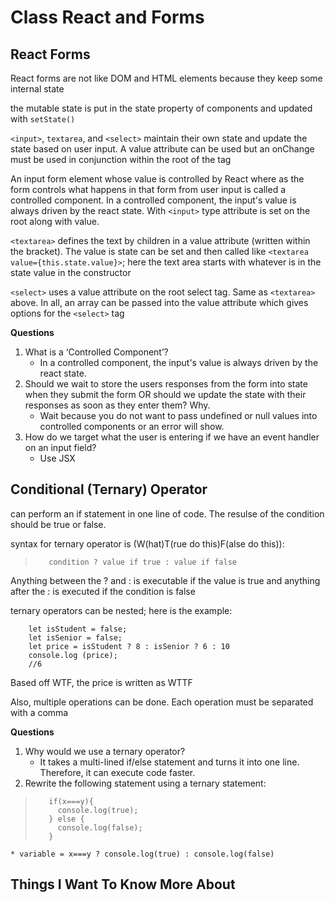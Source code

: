 # Class React and Forms

## React Forms

React forms are not like DOM and HTML elements because they keep some internal state

the mutable state is put in the state property of components and updated with `setState()`

`<input>`, `textarea`, and `<select>` maintain their own state and update the state based on user input. A value attribute can be used but an onChange must be used in conjunction within the root of the tag

An input form element whose value is controlled by React where as the form controls what happens in that form from user input is called a controlled component. In a controlled component, the input's value is always driven by the react state. With `<input>` type attribute is set on the root along with value.

`<textarea>` defines the text by children in a value attribute (written within the bracket). The value is state can be set and then called like `<textarea value={this.state.value}>`; here the text area starts with whatever is in the state value in the constructor

`<select>` uses a value attribute on the root select tag. Same as `<textarea>` above. In all, an array can be passed into the value attribute which gives options for the `<select>` tag

**Questions**

1. What is a ‘Controlled Component’?
    * In a controlled component, the input's value is always driven by the react state.
2. Should we wait to store the users responses from the form into state when they submit the form OR should we update the state with their responses as soon as they enter them? Why.
    * Wait because you do not want to pass undefined or null values into controlled components or an error will show.
3. How do we target what the user is entering if we have an event handler on an input field?
    * Use JSX

## Conditional (Ternary) Operator

can perform an if statement in one line of code. The resulse of the condition should be true or false. 

syntax for ternary operator is (W(hat)T(rue do this)F(alse do this)):

>        condition ? value if true : value if false

Anything between the ? and : is executable if the value is true and anything after the : is executed if the condition is false

ternary operators can be nested; here is the example:

        let isStudent = false;
        let isSenior = false;
        let price = isStudent ? 8 : isSenior ? 6 : 10
        console.log (price); 
        //6

Based off WTF, the price is written as WTTF

Also, multiple operations can be done. Each operation must be separated with a comma

**Questions**

1. Why would we use a ternary operator?
    * It takes a multi-lined if/else statement and turns it into one line. Therefore, it can execute code faster.
2. Rewrite the following statement using a ternary statement:

>        if(x===y){
>          console.log(true);
>        } else {
>          console.log(false);
>        }

    * variable = x===y ? console.log(true) : console.log(false)

## Things I Want To Know More About
